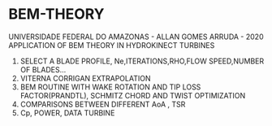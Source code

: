 # BEM-THEORY
UNIVERSIDADE FEDERAL DO AMAZONAS - ALLAN GOMES ARRUDA - 2020
APPLICATION OF BEM THEORY IN HYDROKINECT TURBINES
1. SELECT A BLADE PROFILE, Ne,ITERATIONS,RHO,FLOW SPEED,NUMBER OF BLADES...
2. VITERNA CORRIGAN EXTRAPOLATION
3. BEM ROUTINE WITH WAKE ROTATION AND TIP LOSS FACTOR(PRANDTL), SCHMITZ CHORD AND TWIST OPTIMIZATION
4. COMPARISONS BETWEEN DIFFERENT AoA , TSR
5. Cp, POWER, DATA TURBINE
